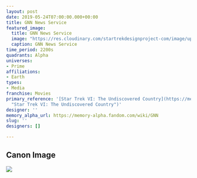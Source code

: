 ```yaml
---
layout: post
date: 2019-05-24T07:00:00.000+00:00
title: GNN News Service
featured_image:
  title: GNN News Service
  image: "https://res.cloudinary.com/startrekdesignproject-com/image/upload/v1558713716/GNN.png"
  caption: GNN News Service
time_period: 2200s
quadrants: Alpha
universes:
- Prime
affiliations:
- Earth
types:
- Media
franchise: Movies
primary_reference: '[Star Trek VI: The Undiscovered Country](https://memory-alpha.fandom.com/wiki/Star_Trek_VI:_The_Undiscovered_Country
  "Star Trek VI: The Undiscovered Country")'
designer: ''
memory_alpha_url: https://memory-alpha.fandom.com/wiki/GNN
slug: ''
designers: []

---
```

## Canon Image

![](https://res.cloudinary.com/startrekdesignproject-com/image/upload/v1558713716/STGenerations_GNN1.jpg)